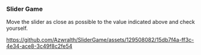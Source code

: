 ### Slider Game ###

Move the slider as close as possible to the value indicated above and check yourself.


https://github.com/Azwralth/SliderGame/assets/129508082/15db7f4a-ff3c-4e34-ace8-3c49f8c2fe54

